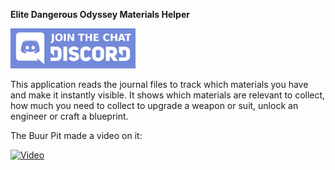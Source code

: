 **Elite Dangerous Odyssey Materials Helper**

[![Image](discord_button.png)](https://discord.gg/M8Rgz4AmmA)

This application reads the journal files to track which materials you have and make it instantly visible. It shows which
materials are relevant to collect, how much you need to collect to upgrade a weapon or suit, unlock an engineer or craft
a blueprint.

The Buur Pit made a video on it:

[![Video](https://img.youtube.com/vi/Dwk-5SLbZ3U/maxresdefault.jpg)](https://youtu.be/Dwk-5SLbZ3U)